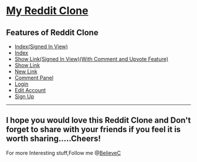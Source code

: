 [My Reddit Clone](https://cwayreddit.herokuapp.com/)
====================================

Features of Reddit Clone
-----------------------------

* [Index(Signed In View)](https://raw.githubusercontent.com/BelieveC/Rails_RedditClone/master/PreviewImages/indexl.png)
* [Index](https://raw.githubusercontent.com/BelieveC/Rails_RedditClone/master/PreviewImages/index.png)
* [Show Link(Signed In View)(With Comment and Upvote Feature)](https://raw.githubusercontent.com/BelieveC/Rails_RedditClone/master/PreviewImages/showl.png)
* [Show Link](https://raw.githubusercontent.com/BelieveC/Rails_RedditClone/master/PreviewImages/show.png)
* [New Link](https://raw.githubusercontent.com/BelieveC/Rails_RedditClone/master/PreviewImages/new.png)
* [Comment Panel](https://raw.githubusercontent.com/BelieveC/Rails_RedditClone/master/PreviewImages/comments.png)
* [Login](https://raw.githubusercontent.com/BelieveC/Rails_RedditClone/master/PreviewImages/login.png)
* [Edit Account](https://raw.githubusercontent.com/BelieveC/Rails_RedditClone/master/PreviewImages/edituser.png)
* [Sign Up](https://raw.githubusercontent.com/BelieveC/Rails_RedditClone/master/PreviewImages/signup.png)

------------------------------------------------------------
I hope you would love this Reddit Clone and Don't forget to share with your friends if you feel it is worth sharing.....Cheers!
--------------------------------------------------------------
For more Interesting stuff,Follow me @[BelieveC](https://github.com/BelieveC)
